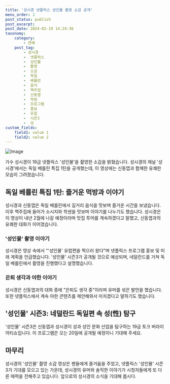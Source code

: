 ```yaml
---
title: '성시경 넷플릭스 성인물 촬영 소감 공개'
menu_order: 1
post_status: publish
post_excerpt: 
post_date: 2024-02-19 14:24:36
taxonomy:
    category:
        - 연예
    post_tag:
        - 성시경
        -  넷플릭스
        -  성인물
        -  촬영
        -  소감
        -  독일
        -  베를린
        -  음식
        -  맥주집
        -  신동엽
        -  먹방
        -  프로그램
        -  홍보
        -  유럽
        -  시즌3
        -  성
custom_fields:
    field1: value 1
    field2: value 2
---
```


![Image](https://ssl.pstatic.net/mimgnews/image/408/2024/02/14/0000214698_001_20240214071203625.jpg?type=w540)

가수 성시경이 19금 넷플릭스 '성인물'을 촬영한 소감을 밝혔습니다. 성시경의 채널 '성시경'에서는 독일 베를린 특집 1탄을 공개했는데, 이 영상에는 신동엽과 함께한 유쾌한 모습이 그려졌습니다.
## 독일 베를린 특집 1탄: 즐거운 먹방과 이야기
성시경과 신동엽은 독일 베를린에서 길거리 음식을 맛보며 즐거운 시간을 보냈습니다. 이후 맥주집에 들어가 소시지와 학센을 맛보며 이야기를 나누기도 했습니다. 성시경은 이 영상이 내년 2월에 나갈 예정이라며 맛집 투어를 계속하겠다고 말했고, 신동엽과의 유쾌한 대화가 이어졌습니다.
### '성인물' 촬영 이야기
성시경은 영상 속에서 "'성인물' 유럽편을 찍으러 왔다"며 넷플릭스 프로그램 홍보 및 미래 계획을 언급했습니다. '성인물' 시즌3가 공개될 것으로 예상되며, 네덜란드를 거쳐 독일 베를린에서 촬영을 진행했다고 설명했습니다.
### 은퇴 생각과 야한 이야기
성시경은 신동엽과의 대화 중에 "은퇴도 생각 중"이라며 유머를 섞은 발언을 했습니다. 또한 넷플릭스에서 계속 야한 콘텐츠를 제안해와서 미치겠다고 말하기도 했습니다.
## '성인물' 시즌3: 네덜란드 독일편 속 성(性) 탐구
'성인물' 시즌3은 신동엽과 성시경이 성과 성인 문화 산업을 탐구하는 19금 토크 버라이어티쇼입니다. 이 프로그램은 오는 20일에 공개될 예정이니 기대해 주세요.
## 마무리
성시경의 '성인물' 촬영 소감 영상은 팬들에게 즐거움을 주었고, 넷플릭스 '성인물' 시즌3가 기대를 모으고 있는 가운데, 성시경의 유머와 솔직한 이야기가 시청자들에게 또 다른 매력을 전해주고 있습니다. 앞으로의 성시경의 소식을 기대해 봅시다.
